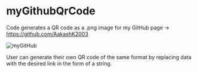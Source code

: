 # myGithubQrCode

Code generates a QR code as a .png image for my GitHub page -> https://github.com/AakashK2003

![myGitHub](https://github.com/AakashK2003/myGithubQrCode/assets/121655285/f2df1ce1-eb6d-4531-996e-5f627f018bf9)

User can generate their own QR code of the same format by replacing data with the desired link in the form of a string.
